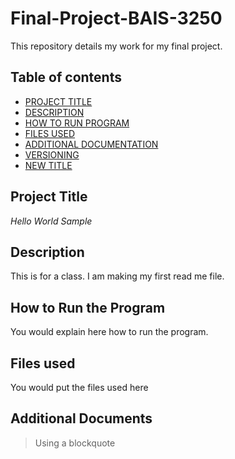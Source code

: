 # Final-Project-BAIS-3250
This repository details my work for my final project.


## Table of contents
- [PROJECT TITLE](#Project-Title)
- [DESCRIPTION](#Description)
- [HOW TO RUN PROGRAM](#How-to-run-program)
- [FILES USED](#files-used)
- [ADDITIONAL DOCUMENTATION](#additional-documentation)
- [VERSIONING](#versioning)
- [NEW TITLE](#New-title)


## Project Title
*Hello World Sample*
## Description 
This is for a class. I am making my first read me file.

## How to Run the Program
You would explain here how to run the program.

## Files used 
You would put the files used here

## Additional Documents
> Using a blockquote
